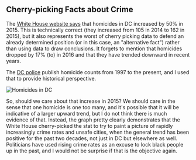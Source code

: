 Cherry-picking Facts about Crime
--------------------------------

The [White House website
says](https://www.whitehouse.gov/law-enforcement-community) that
homicides in DC increased by 50% in 2015. This is technically correct
(they increased from 105 in 2014 to 162 in 2015), but it also represents
the worst of cherry picking data to defend an already determined
position (or in this case, an "alternative fact") rather than using data
to draw conclusions. It forgets to mention that homicides dropped by 17%
(to) in 2016 and that they have trended downward in recent years.

The [DC police](https://mpdc.dc.gov/page/district-crime-data-glance)
publish homicide counts from 1997 to the present, and I used that to
provide historical perspective.

![Homicides in
DC](cherry_picking_crime_rates_files/figure-markdown_strict/historicalHomicides-1.png)

So, should we care about that increase in 2015? We should care in the
sense that one homicide is one too many, and it's possible that it will
be indicative of a larger upward trend, but I do not think there is much
evidence of that. Instead, the graph pretty clearly demonstrates that
the White House cherry-picked the stat to try to paint a picture of
rapidly increasingly crime rates and unsafe cities, when the general
trend has been positive for the past two decades, not just in DC but
elsewhere as well. Politicians have used rising crime rates as an excuse
to lock black people up in the past, and I would not be surprise if that
is the objective again.
